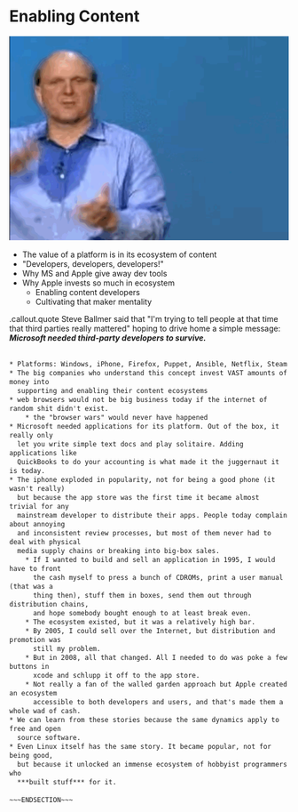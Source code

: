 <!SLIDE >
# Enabling Content

![.float_right.w50 Steve Ballmer doing the developer chant](/_images/developers.gif)

* The value of a platform is in its ecosystem of content
* "Developers, developers, developers!"
* Why MS and Apple give away dev tools
* Why Apple invests so much in ecosystem
    * Enabling content developers
    * Cultivating that maker mentality

.callout.quote Steve Ballmer said that "I'm trying to tell people at that time
that third parties really mattered" hoping to drive home a simple message:
***Microsoft needed third-party developers to survive.***

~~~SECTION:notes~~~

* Platforms: Windows, iPhone, Firefox, Puppet, Ansible, Netflix, Steam
* The big companies who understand this concept invest VAST amounts of money into
  supporting and enabling their content ecosystems
* web browsers would not be big business today if the internet of random shit didn't exist.
    * the "browser wars" would never have happened
* Microsoft needed applications for its platform. Out of the box, it really only
  let you write simple text docs and play solitaire. Adding applications like
  QuickBooks to do your accounting is what made it the juggernaut it is today.
* The iphone exploded in popularity, not for being a good phone (it wasn't really)
  but because the app store was the first time it became almost trivial for any
  mainstream developer to distribute their apps. People today complain about annoying
  and inconsistent review processes, but most of them never had to deal with physical
  media supply chains or breaking into big-box sales.
    * If I wanted to build and sell an application in 1995, I would have to front
      the cash myself to press a bunch of CDROMs, print a user manual (that was a
      thing then), stuff them in boxes, send them out through distribution chains,
      and hope somebody bought enough to at least break even.
    * The ecosystem existed, but it was a relatively high bar.
    * By 2005, I could sell over the Internet, but distribution and promotion was
      still my problem.
    * But in 2008, all that changed. All I needed to do was poke a few buttons in
      xcode and schlupp it off to the app store.
    * Not really a fan of the walled garden approach but Apple created an ecosystem
      accessible to both developers and users, and that's made them a whole wad of cash.
* We can learn from these stories because the same dynamics apply to free and open
  source software.
* Even Linux itself has the same story. It became popular, not for being good,
  but because it unlocked an immense ecosystem of hobbyist programmers who
  ***built stuff*** for it.

~~~ENDSECTION~~~
